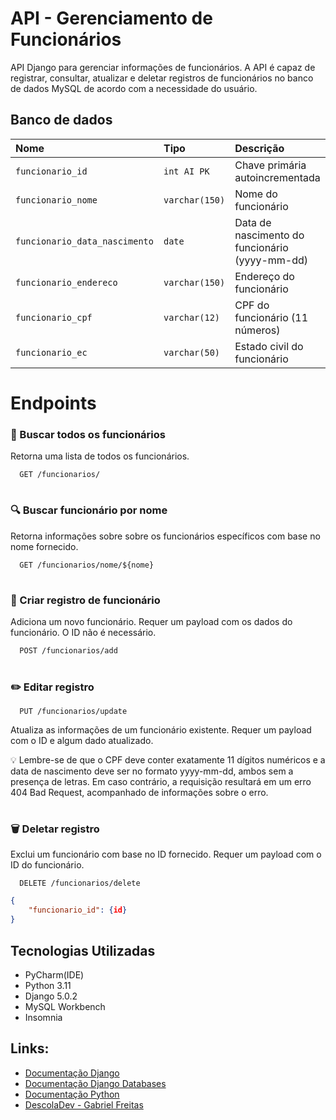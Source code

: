 # API - Gerenciamento de Funcionários

API Django para gerenciar informações de funcionários. A API é capaz de registrar, consultar, atualizar e deletar registros de funcionários no banco de dados MySQL de acordo com a necessidade do usuário.


## Banco de dados
| Nome | Tipo     | Descrição                |
| :-------- | :------- | :------------------------- |
| `funcionario_id` | `int AI PK` | Chave primária autoincrementada |
| `funcionario_nome` | `varchar(150)` | Nome do funcionário |
| `funcionario_data_nascimento` | `date` | Data de nascimento do funcionário (yyyy-mm-dd) |
| `funcionario_endereco` | `varchar(150)` | Endereço do funcionário |
| `funcionario_cpf` | `varchar(12)` | CPF do funcionário (11 números) |
| `funcionario_ec` | `varchar(50)` | Estado civil do funcionário |

# Endpoints

### 📄 Buscar todos os funcionários

Retorna uma lista de todos os funcionários.

```http
  GET /funcionarios/
```

#
### 🔍 Buscar funcionário por nome

Retorna informações sobre sobre os funcionários específicos com base no nome fornecido.

```http
  GET /funcionarios/nome/${nome}
```



#
### 📝 Criar registro de funcionário

Adiciona um novo funcionário. Requer um payload com os dados do funcionário. O ID não é necessário.

```http
  POST /funcionarios/add
```


#
### ✏️ Editar registro

```http
  PUT /funcionarios/update
```

Atualiza as informações de um funcionário existente. Requer um payload com o ID e algum dado atualizado.


💡 Lembre-se de que o CPF deve conter exatamente 11 dígitos numéricos e a data de nascimento deve ser no formato yyyy-mm-dd, ambos sem a presença de letras. Em caso contrário, a requisição resultará em um erro 404 Bad Request, acompanhado de informações sobre o erro.
#
### 🗑️ Deletar registro

Exclui um funcionário com base no ID fornecido. Requer um payload com o ID do funcionário.

```http
  DELETE /funcionarios/delete
```
```JSON
{
    "funcionario_id": {id}
}
```


## Tecnologias Utilizadas

+ PyCharm(IDE)
+ Python 3.11
+ Django 5.0.2
+ MySQL Workbench
+ Insomnia

## Links:

+ [Documentação Django](https://docs.djangoproject.com/en/5.0/intro/tutorial08/)
+ [Documentação Django Databases](https://docs.djangoproject.com/en/5.0/ref/databases/#mysqlclient)
+ [Documentação Python](https://docs.python.org/pt-br/3/tutorial/)
+ [DescolaDev - Gabriel Freitas](https://www.youtube.com/@DescolaDev)


